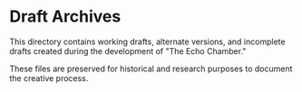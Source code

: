 # Draft Archives

This directory contains working drafts, alternate versions, and incomplete drafts created during the development of "The Echo Chamber."

These files are preserved for historical and research purposes to document the creative process.
